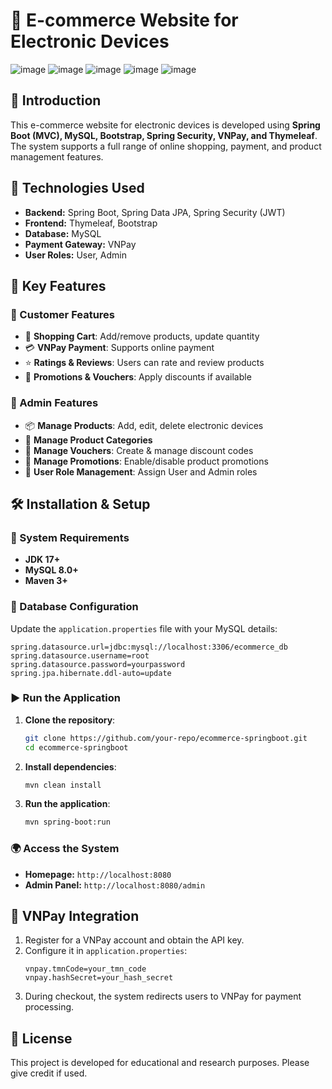 # 🛒 E-commerce Website for Electronic Devices

![image](https://github.com/user-attachments/assets/b1d6ee72-f77e-4cef-8614-5dfb1c12ccf1)
![image](https://github.com/user-attachments/assets/d412156b-c58f-46bc-861a-36c560d1b302)
![image](https://github.com/user-attachments/assets/f5a1be08-9836-43cc-b049-0240d120fcd2)
![image](https://github.com/user-attachments/assets/b22e7d39-22b8-479d-b12d-3222bd40c1eb)
![image](https://github.com/user-attachments/assets/03ddcd6f-7e46-4f19-8243-0a328636af16)

## 🚀 Introduction
This e-commerce website for electronic devices is developed using **Spring Boot (MVC), MySQL, Bootstrap, Spring Security, VNPay, and Thymeleaf**. 
The system supports a full range of online shopping, payment, and product management features.

## 🌟 Technologies Used
- **Backend:** Spring Boot, Spring Data JPA, Spring Security (JWT)
- **Frontend:** Thymeleaf, Bootstrap
- **Database:** MySQL
- **Payment Gateway:** VNPay
- **User Roles:** User, Admin

## 🎯 Key Features
### 🔹 Customer Features
- 🛒 **Shopping Cart**: Add/remove products, update quantity
- 💳 **VNPay Payment**: Supports online payment
- ⭐ **Ratings & Reviews**: Users can rate and review products
- 🎁 **Promotions & Vouchers**: Apply discounts if available

### 🔹 Admin Features
- 📦 **Manage Products**: Add, edit, delete electronic devices
- 📂 **Manage Product Categories**
- 🔖 **Manage Vouchers**: Create & manage discount codes
- 🎉 **Manage Promotions**: Enable/disable product promotions
- 🔐 **User Role Management**: Assign User and Admin roles

## 🛠️ Installation & Setup
### 📌 System Requirements
- **JDK 17+**
- **MySQL 8.0+**
- **Maven 3+**

### 🔧 Database Configuration
Update the `application.properties` file with your MySQL details:
```properties
spring.datasource.url=jdbc:mysql://localhost:3306/ecommerce_db
spring.datasource.username=root
spring.datasource.password=yourpassword
spring.jpa.hibernate.ddl-auto=update
```

### ▶️ Run the Application
1. **Clone the repository**:
   ```sh
   git clone https://github.com/your-repo/ecommerce-springboot.git
   cd ecommerce-springboot
   ```
2. **Install dependencies**:
   ```sh
   mvn clean install
   ```
3. **Run the application**:
   ```sh
   mvn spring-boot:run
   ```

### 🌍 Access the System
- **Homepage:** `http://localhost:8080`
- **Admin Panel:** `http://localhost:8080/admin`

## 🔗 VNPay Integration
1. Register for a VNPay account and obtain the API key.
2. Configure it in `application.properties`:
   ```properties
   vnpay.tmnCode=your_tmn_code
   vnpay.hashSecret=your_hash_secret
   ```
3. During checkout, the system redirects users to VNPay for payment processing.

## 📜 License
This project is developed for educational and research purposes. Please give credit if used.


